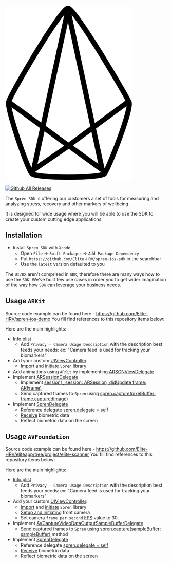 ![Spren logo](spren.svg)


[![Github All Releases](https://img.shields.io/github/downloads/Elite-HRV/react-native-check-app-install/total.svg)]()

The `Spren SDK` is offering our customers a set of tools for measuring and analyzing stress, recovery and other markers of wellbeing.

It is designed for wide usage where you will be able to use the SDK to create your custom cutting edge applications.


**Installation**
---

- Install `Spren SDK` with `Xcode`
   + Open `File` &#8594; `Swift Packages` &#8594; `Add Package Dependency`
   + Put `https://github.com/Elite-HRV/spren-ios-sdk` in the searchbar
   + Use the `latest` version defaulted to you

The `UI/UX` aren't comprised in `SDK`, therefore there are many ways how to use the `SDK`.
We've built few use cases in order you to get wider imagination of the way how `SDK` can leverage your business needs.

**Usage** `ARKit`
---
Source code example can be found here - https://github.com/Elite-HRV/spren-ios-demo
You fill find references to this repository items below:

Here are the main highlights:

- [Info.plist](https://github.com/Elite-HRV/spren-ios-demo/blob/05a48441a9003d113555b3267268e37ea12436e5/EHRV/Info.plist)
    - Add `Privacy - Camera Usage Description` with the description best feeds your needs:
      ex: "Camera feed is used for tracking your biomarkers"
- Add your custom [UIViewController](https://github.com/Elite-HRV/spren-ios-demo/blob/05a48441a9003d113555b3267268e37ea12436e5/EHRV/Views/AR/ARViewController.swift).
    - [Import](https://github.com/Elite-HRV/spren-ios-demo/blob/05a48441a9003d113555b3267268e37ea12436e5/EHRV/Views/AR/ARViewController.swift#L11) and [initiate](https://github.com/Elite-HRV/spren-ios-demo/blob/05a48441a9003d113555b3267268e37ea12436e5/EHRV/Views/AR/ARViewController.swift#L16) `Spren` library
- Add animations using `ARKit` by implementing [ARSCNViewDelegate](https://github.com/Elite-HRV/spren-ios-demo/blob/05a48441a9003d113555b3267268e37ea12436e5/EHRV/Views/AR/ARViewController.swift#L13)
- Implement [ARSessionDelegate](https://github.com/Elite-HRV/spren-ios-demo/blob/05a48441a9003d113555b3267268e37ea12436e5/EHRV/Views/AR/ARViewController.swift#L13)
    - Implement [session(_ session: ARSession, didUpdate frame: ARFrame)](https://github.com/Elite-HRV/spren-ios-demo/blob/05a48441a9003d113555b3267268e37ea12436e5/EHRV/Views/AR/ARViewController.swift#L134)
    - Send captured frames to `Spren` using [spren.capture(pixelBuffer: frame.capturedImage)](https://github.com/Elite-HRV/spren-ios-demo/blob/05a48441a9003d113555b3267268e37ea12436e5/EHRV/Views/AR/ARViewController.swift#L135)
- Implement [SprenDelegate](https://github.com/Elite-HRV/spren-ios-demo/blob/05a48441a9003d113555b3267268e37ea12436e5/EHRV/Views/EHRCustomGraphView%2BSprenDelegate.swift#L11)
    - Reference delegate [spren.delegate = self](https://github.com/Elite-HRV/spren-ios-demo/blob/05a48441a9003d113555b3267268e37ea12436e5/EHRV/Views/EHRCustomGraphView.swift#L39)
    - [Receive](https://github.com/Elite-HRV/spren-ios-demo/blob/05a48441a9003d113555b3267268e37ea12436e5/EHRV/Views/EHRCustomGraphView%2BSprenDelegate.swift#L12-#L20) biometric data
    - Reflect biometric data on the screen

**Usage** `AVFoundation`
---
Source code example can be found here - https://github.com/Elite-HRV/eliteapp/tree/project/elite-scanner
You fill find references to this repository items below:

Here are the main highlights:

- [Info.plist](https://www.google.com/CameraController)
    - Add `Privacy - Camera Usage Description` with the description best feeds your needs:
        ex: "Camera feed is used for tracking your biomarkers"
- Add your custom [UIViewController](https://www.google.com/CameraController).
    - [Import]() and [initiate]() `Spren` library
    - [Setup and initiating]() front camera
    - Set camera `frame per second` [FPS](https://www.google.com/CameraController) value to 30.
- Implement [AVCaptureVideoDataOutputSampleBufferDelegate]()
    - Send captured frames to `Spren` using [spren.capture(sampleBuffer: sampleBuffer)]() method
- Implement [SprenDelegate]()
    - Reference delegate [spren.delegate = self]()
    - [Receive]() biometric data
    - Reflect biometric data on the screen